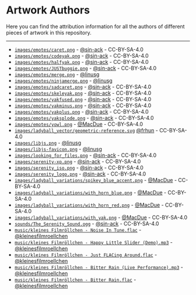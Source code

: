 # Artwork Authors

Here you can find the attribution information for all the authors of different
pieces of artwork in this repository.

---

- [`images/emotes/caret.png`](images/emotes/caret.png) - [@sin-ack](https://github.com/sin-ack) - CC-BY-SA-4.0
- [`images/emotes/codeyak.png`](images/emotes/codeyak.png) - [@sin-ack](https://github.com/sin-ack) - CC-BY-SA-4.0
- [`images/emotes/halfyak.png`](images/emotes/halfyak.png) - [@sin-ack](https://github.com/sin-ack) - CC-BY-SA-4.0
- [`images/emotes/JUSTbuggie.png`](images/emotes/JUSTbuggie.png) - [@sin-ack](https://github.com/sin-ack) - CC-BY-SA-4.0
- [`images/emotes/merge.png`](images/emotes/merge.png) - [@linusg](https://github.com/linusg)
- [`images/emotes/ninjamerge.png`](images/emotes/ninjamerge.png) - [@linusg](https://github.com/linusg)
- [`images/emotes/sadcaret.png`](images/emotes/sadcaret.png) - [@sin-ack](https://github.com/sin-ack) - CC-BY-SA-4.0
- [`images/emotes/skeleyak.png`](images/emotes/skelebison.png) - [@sin-ack](https://github.com/sin-ack) - CC-BY-SA-4.0
- [`images/emotes/yakfused.png`](images/emotes/yakfused.png) - [@sin-ack](https://github.com/sin-ack) - CC-BY-SA-4.0
- [`images/emotes/yakminus.png`](images/emotes/yakminus.png) - [@sin-ack](https://github.com/sin-ack) - CC-BY-SA-4.0
- [`images/emotes/yakplus.png`](images/emotes/yakplus.png) - [@sin-ack](https://github.com/sin-ack) - CC-BY-SA-4.0
- [`images/emotes/yaksplode.png`](images/emotes/yaksplode.png) - [@sin-ack](https://github.com/sin-ack) - CC-BY-SA-4.0
- [`images/emotes/yowl.png`](images/emotes/yowl.png) - [@MacDue](https://github.com/MacDue) - CC-BY-SA-4.0
- [`images/ladyball_vector/geometric-reference.svg`](images/ladyball_vector/geometric-reference.svg) [@frhun](https://github.com/frhun) - CC-BY-SA-4.0
- [`images/libjs.png`](images/libjs.png) - [@linusg](https://github.com/linusg)
- [`images/libjs-favicon.png`](images/libjs-favicon.png) - [@linusg](https://github.com/linusg)
- [`images/looking_for_files.png`](images/looking_for_files.png) - [@sin-ack](https://github.com/sin-ack) - CC-BY-SA-4.0
- [`images/serenity-xp.png`](images/serenity-xp.png) - [@sin-ack](https://github.com/sin-ack) - CC-BY-SA-4.0
- [`images/serenity_iso.png`](images/serenity_iso.png) - [@sin-ack](https://github.com/sin-ack) - CC-BY-SA-4.0
- [`images/serenity_logo.png`](images/serenity_logo.png) - [@sin-ack](https://github.com/sin-ack) - CC-BY-SA-4.0
- [`images/ladyball_variations/spikey_blue_accent.png`](images/ladyball_variations/spikey_blue_accent.png) - [@MacDue](https://github.com/MacDue) - CC-BY-SA-4.0
- [`images/ladyball_variations/with_horn_blue.png`](images/ladyball_variations/with_horn_blue.png) - [@MacDue](https://github.com/MacDue) - CC-BY-SA-4.0
- [`images/ladyball_variations/with_horn_red.png`](images/ladyball_variations/with_horn_red.png) - [@MacDue](https://github.com/MacDue) - CC-BY-SA-4.0
- [`images/ladyball_variations/with_yak.png`](images/ladyball_variations/with_yak.png) - [@MacDue](https://github.com/MacDue) - CC-BY-SA-4.0
- [`sounds/The_Serenity_Sound.ogg`](sounds/The_Serenity_Sound.ogg) - [@sin-ack](https://github.com/sin-ack) - CC-BY-SA-4.0
- [`music/kleines Filmröllchen - Noise In Tune.flac`](music/kleines%20Filmröllchen%20-%20Noise%20In%20Tune.flac) - [@kleinesfilmroellchen](https://github.com/kleinesfilmroellchen)
- [`music/kleines Filmröllchen - Happy Little Slider (Demo).mp3`](music/kleines%20Filmröllchen%20-%20Happy%20Little%20Slider%20(Demo).mp3) - [@kleinesfilmroellchen](https://github.com/kleinesfilmroellchen)
- [`music/kleines Filmröllchen - Just FLACing Around.flac`](music/kleines%20Filmröllchen%20-%20Just%20FLACing%20Around.flac) - [@kleinesfilmroellchen](https://github.com/kleinesfilmroellchen)
- [`music/kleines Filmröllchen - Bitter Rain (Live Performance).mp3`](music/kleines%20Filmröllchen%20-%20Bitter%20Rain%20(Live%20Performance).mp3) - [@kleinesfilmroellchen](https://github.com/kleinesfilmroellchen)
- [`music/kleines Filmröllchen - Bitter Rain.flac`](music/kleines%20Filmröllchen%20-%20Bitter%20Rain.flac) - [@kleinesfilmroellchen](https://github.com/kleinesfilmroellchen)
